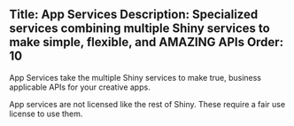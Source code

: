 Title: App Services
Description: Specialized services combining multiple Shiny services to make simple, flexible, and AMAZING APIs
Order: 10
---

App Services take the multiple Shiny services to make true, business applicable APIs for your creative apps.  


App services are not licensed like the rest of Shiny.  These require a fair use license to use them.